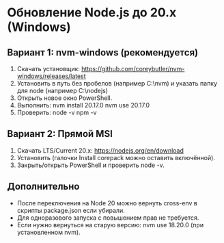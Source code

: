 # Обновление Node.js до 20.x (Windows)

## Вариант 1: nvm-windows (рекомендуется)
1. Скачать установщик: https://github.com/coreybutler/nvm-windows/releases/latest
2. Установить в путь без пробелов (например C:\nvm) и указать папку для node (например C:\nodejs)
3. Открыть новое окно PowerShell.
4. Выполнить:
   nvm install 20.17.0
   nvm use 20.17.0
5. Проверить:
   node -v
   npm -v

## Вариант 2: Прямой MSI
1. Скачать LTS/Current 20.x: https://nodejs.org/en/download
2. Установить (галочки Install corepack можно оставить включённой).
3. Закрыть/открыть PowerShell и проверить node -v.

## Дополнительно
- После переключения на Node 20 можно вернуть cross-env в скрипты package.json если убирали.
- Для одноразового запуска с повышением прав не требуется.
- Если нужно вернуться на старую версию: nvm use 18.20.0 (при установленном nvm).
